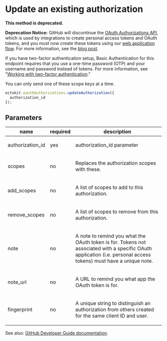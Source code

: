 # Update an existing authorization

**This method is deprecated.**

**Deprecation Notice:** GitHub will discontinue the [OAuth Authorizations API](https://developer.github.com/v3/oauth_authorizations/), which is used by integrations to create personal access tokens and OAuth tokens, and you must now create these tokens using our [web application flow](https://developer.github.com/apps/building-oauth-apps/authorizing-oauth-apps/#web-application-flow). For more information, see the [blog post](https://developer.github.com/changes/2019-11-05-deprecated-passwords-and-authorizations-api).

If you have two-factor authentication setup, Basic Authentication for this endpoint requires that you use a one-time password (OTP) and your username and password instead of tokens. For more information, see "[Working with two-factor authentication](https://developer.github.com/v3/auth/#working-with-two-factor-authentication)."

You can only send one of these scope keys at a time.

```js
octokit.oauthAuthorizations.updateAuthorization({
  authorization_id
});
```

## Parameters

<table>
  <thead>
    <tr>
      <th>name</th>
      <th>required</th>
      <th>description</th>
    </tr>
  </thead>
  <tbody>
    <tr><td>authorization_id</td><td>yes</td><td>

authorization_id parameter

</td></tr>
<tr><td>scopes</td><td>no</td><td>

Replaces the authorization scopes with these.

</td></tr>
<tr><td>add_scopes</td><td>no</td><td>

A list of scopes to add to this authorization.

</td></tr>
<tr><td>remove_scopes</td><td>no</td><td>

A list of scopes to remove from this authorization.

</td></tr>
<tr><td>note</td><td>no</td><td>

A note to remind you what the OAuth token is for. Tokens not associated with a specific OAuth application (i.e. personal access tokens) must have a unique note.

</td></tr>
<tr><td>note_url</td><td>no</td><td>

A URL to remind you what app the OAuth token is for.

</td></tr>
<tr><td>fingerprint</td><td>no</td><td>

A unique string to distinguish an authorization from others created for the same client ID and user.

</td></tr>
  </tbody>
</table>

See also: [GitHub Developer Guide documentation](endpoint.documentationUrl).
